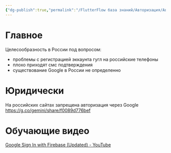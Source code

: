 ```yaml
---
{"dg-publish":true,"permalink":"/FlutterFlow база знаний/Авторизация/Авторизация через Google/","created":"2024-11-30T21:10:53.204-03:00","updated":"2024-12-03T16:17:18.842-03:00"}
---
```



# Главное
Целесообразность в России под вопросом:
- проблемы с регистрацией эккаунта гугл на российские телефоны 
- плохо приходят смс подтверждения
- существование Google в России не определенно 

# Юридически
На российских сайтах запрещена авторизация через Google
https://g.co/gemini/share/f0089d776bef

# Обучающие видео
[Google Sign In with Firebase (Updated) - YouTube](https://www.youtube.com/watch?v=x1SLLGJ9UAE)

